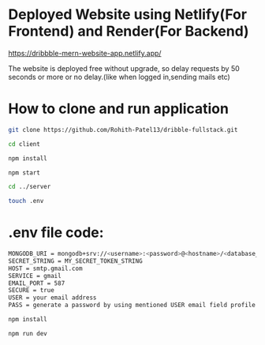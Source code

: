 # Deployed Website using Netlify(For Frontend) and Render(For Backend) 
https://dribbble-mern-website-app.netlify.app/


The website is deployed free without upgrade, so delay requests by 50 seconds or more or no delay.(like when logged in,sending mails etc)








# How to clone and run application
```sh
git clone https://github.com/Rohith-Patel13/dribble-fullstack.git
```


```sh
cd client
```

```sh
npm install
```

```sh
npm start
```

```sh
cd ../server
```

```sh
touch .env
```

# .env file code:
```sh
MONGODB_URI = mongodb+srv://<username>:<password>@<hostname>/<database_name>
SECRET_STRING = MY_SECRET_TOKEN_STRING
HOST = smtp.gmail.com
SERVICE = gmail
EMAIL_PORT = 587
SECURE = true 
USER = your email address
PASS = generate a password by using mentioned USER email field profile
```


```sh
npm install
```

```sh
npm run dev
```


